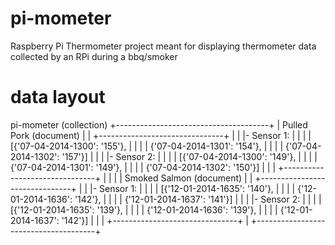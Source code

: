 pi-mometer
==========

Raspberry Pi Thermometer project meant for displaying thermometer data collected by an RPi during a bbq/smoker

data layout
===========

pi-mometer (collection)
+--------------------------------------+
|  Pulled Pork (document)              |
|  +-------------------------------+   |
|  |- Sensor 1:                    |   |
|  |  [{'07-04-2014-1300': '155'}, |   |
|  |   {'07-04-2014-1301': '154'}, |   |
|  |   {'07-04-2014-1302': '157'}] |   |
|  |- Sensor 2:                    |   |
|  |  [{'07-04-2014-1300': '149'}, |   |
|  |   {'07-04-2014-1301': '149'}, |   |
|  |   {'07-04-2014-1302': '150'}] |   |
|  +-------------------------------+   |
|                                      |
|  Smoked Salmon (document)            |
|  +-------------------------------+   |
|  |- Sensor 1:                    |   |
|  |  [{'12-01-2014-1635': '140'}, |   |
|  |   {'12-01-2014-1636': '142'}, |   |
|  |   {'12-01-2014-1637': '141'}] |   |
|  |- Sensor 2:                    |   |
|  |  [{'12-01-2014-1635': '139'}, |   |
|  |   {'12-01-2014-1636': '139'}, |   |
|  |   {'12-01-2014-1637': '142'}] |   |
|  +-------------------------------+   |
+--------------------------------------+
